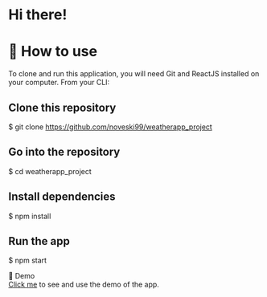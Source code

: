  # Hi there!
 # 📖 How to use <br>
To clone and run this application, you will need Git and ReactJS installed on your computer. From your CLI:

## Clone this repository
$ git clone https://github.com/noveski99/weatherapp_project

## Go into the repository
$ cd weatherapp_project

## Install dependencies
$ npm install

## Run the app
$ npm start

🔗 Demo <br>
[Click me](https://weather-appproject1.netlify.app/) to see and use the demo of the app.
